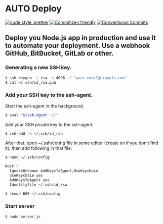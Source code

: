 # AUTO Deploy

[![code style: prettier](https://img.shields.io/badge/code_style-prettier-ff69b4.svg)](http://prettier.io) [![Commitizen friendly](https://img.shields.io/badge/commitizen-friendly-brightgreen.svg)](http://commitizen.github.io/cz-cli/) [![Conventional Commits](https://img.shields.io/badge/Conventional%20Commits-1.0.0-yellow.svg)](https://conventionalcommits.org)

## Deploy you Node.js app in production and use it to automate your deployment. Use a webhook GitHub, BitBucket, GitLab or other.

### Generating a new SSH key.
```bash
$ ssh-keygen -t rsa -b 4096 -C "your_email@example.com"
$ cat ~/.ssh/id_rsa.pub
```
### Add your SSH key to the ssh-agent.

Start the ssh-agent in the background.

```bash
$ eval "$(ssh-agent -s)"
```

Add your SSH private key to the ssh-agent.

```bash
$ ssh-add -K ~/.ssh/id_rsa
```

After that, open ~/.ssh/config file in some editor (create on if you don’t find it), then add following in that file:

```bash
$ nano ~/.ssh/config

Host *
  IgnoreUnknown AddKeysToAgent,UseKeychain
  UseKeychain yes
  AddKeysToAgent yes
  IdentityFile ~/.ssh/id_rsa

$ chmod 600 ~/.ssh/config
```

### Start server
```bash
$ node server.js
```
